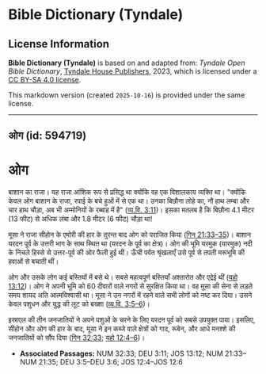 # Bible Dictionary (Tyndale)

## License Information

**Bible Dictionary (Tyndale)** is based on and adapted from: _Tyndale Open Bible Dictionary_, [Tyndale House Publishers](https://tyndaleopenresources.com/), 2023, which is licensed under a [CC BY-SA 4.0 license](https://creativecommons.org/licenses/by-sa/4.0/legalcode.en).

This markdown version (created `2025-10-16`) is provided under the same license.



--------------------------------

## ओग (id: 594719)

ओग
==

बाशान का राजा। यह राजा आंशिक रूप से प्रसिद्ध था क्योंकि वह एक विशालकाय व्यक्ति था। "क्योंकि केवल ओग बाशान के राजा, रपाई के बचे हुओं में से एक था। उनका बिछौना लोहे का, नौ हाथ लम्बा और चार हाथ चौड़ा, अब भी अम्मोनियों के रब्बाह में है" ([व्य.वि. 3:11](https://ref.ly/Deut3:11))। इसका मतलब है कि बिछौना 4\.1 मीटर (13 फीट) से अधिक लंबा और 1\.8 मीटर (6 फीट) चौड़ा था!

मूसा ने राजा सीहोन के एमोरी की हार के तुरन्त बाद ओग को पराजित किया ([गिन 21:33–35](https://ref.ly/Num21:33-Num21:35))। बाशान यरदन पूर्व के उत्तरी भाग के साथ स्थित था (यरदन के पूर्व का क्षेत्र)। ओग की भूमि यरमुक (यारमुक) नदी के निचले हिस्से से उत्तर\-पूर्व की ओर फैली हुई थी। ऊँची पर्वत श्रृंखलाएँ उसे पूर्व से तपती मरूभूमि की हवाओं से बचाती थीं।

ओग और उसके लोग कई बस्तियों में बसे थे। सबसे महत्वपूर्ण बस्तियाँ अश्तारोत और एद्रेई थीं ([यहो 13:12](https://ref.ly/Josh13:12))। ओग ने अपनी भूमि को 60 दीवारों वाले नगरों से सुरक्षित किया था। वह मूसा की सेना से लड़ते समय शायद अति आत्मविश्वासी था। मूसा ने उन नगरों में रहने वाले सभी लोगों को नष्ट कर दिया। उसने केवल पशुधन और युद्ध की लूट को बख्शा ([व्य.वि. 3:5–6](https://ref.ly/Deut3:5-Deut3:6))।

इस्राएल की तीन जनजातियों ने अपने पशुओं के चरने के लिए यरदन पूर्व को सबसे उपयुक्त पाया। इसलिए, सीहोन और ओग की हार के बाद, मूसा ने इन कब्जे वाले क्षेत्रों को गाद, रूबेन, और आधे मनश्शे की जनजातियों को सौंप दिया ([गिन 32:33](https://ref.ly/Num32:33); [यहो 12:4–6](https://ref.ly/Josh12:4-Josh12:6))।

* **Associated Passages:** NUM 32:33; DEU 3:11; JOS 13:12; NUM 21:33–NUM 21:35; DEU 3:5–DEU 3:6; JOS 12:4–JOS 12:6

